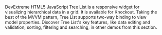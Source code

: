 DevExtreme HTML5 JavaScript Tree List is a responsive widget for visualizing hierarchical data in a grid. It is available for Knockout. Taking the best of the MVVM pattern, Tree List supports two-way binding to view model properties. Discover Tree List's key features, like data editing and validation, sorting, filtering and searching, in other demos from this section.